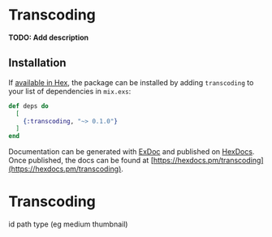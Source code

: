 # Transcoding

**TODO: Add description**

## Installation

If [available in Hex](https://hex.pm/docs/publish), the package can be installed
by adding `transcoding` to your list of dependencies in `mix.exs`:

```elixir
def deps do
  [
    {:transcoding, "~> 0.1.0"}
  ]
end
```

Documentation can be generated with [ExDoc](https://github.com/elixir-lang/ex_doc)
and published on [HexDocs](https://hexdocs.pm). Once published, the docs can
be found at [https://hexdocs.pm/transcoding](https://hexdocs.pm/transcoding).

# Transcoding

id
path
type (eg medium thumbnail)